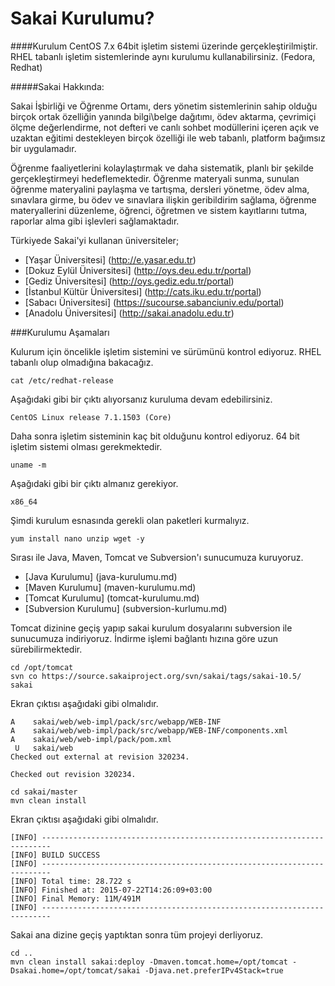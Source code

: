 # Sakai Kurulumu?

####Kurulum CentOS 7.x 64bit işletim sistemi üzerinde gerçekleştirilmiştir. RHEL tabanlı işletim sistemlerinde aynı kurulumu kullanabilirsiniz. (Fedora, Redhat)

#####Sakai Hakkında:

Sakai İşbirliği ve Öğrenme Ortamı, ders yönetim sistemlerinin sahip olduğu birçok ortak özelliğin yanında bilgi\belge dağıtımı, ödev aktarma, çevrimiçi ölçme değerlendirme, not defteri ve canlı sohbet modüllerini içeren açık ve uzaktan eğitimi destekleyen birçok özelliği ile web tabanlı, platform bağımsız bir uygulamadır.

Öğrenme faaliyetlerini kolaylaştırmak ve daha sistematik, planlı bir şekilde gerçekleştirmeyi hedeflemektedir. Öğrenme materyali sunma, sunulan öğrenme materyalini paylaşma ve tartışma, dersleri yönetme, ödev alma, sınavlara girme, bu ödev ve sınavlara ilişkin geribildirim sağlama, öğrenme materyallerini düzenleme, öğrenci, öğretmen ve sistem kayıtlarını tutma, raporlar alma gibi işlevleri sağlamaktadır.

Türkiyede Sakai'yi kullanan üniversiteler;

* [Yaşar Üniversitesi] (http://e.yasar.edu.tr)
* [Dokuz Eylül Üniversitesi] (http://oys.deu.edu.tr/portal)
* [Gediz Üniversitesi] (http://oys.gediz.edu.tr/portal)
* [İstanbul Kültür Üniversitesi] (http://cats.iku.edu.tr/portal)
* [Sabacı Üniversitesi] (https://sucourse.sabanciuniv.edu/portal)
* [Anadolu Üniversitesi] (http://sakai.anadolu.edu.tr)


###Kurulumu Aşamaları

Kulurum için öncelikle işletim sistemini ve sürümünü kontrol ediyoruz. RHEL tabanlı olup olmadığına bakacağız.
```
cat /etc/redhat-release
```
Aşağıdaki gibi bir çıktı alıyorsanız kuruluma devam edebilirsiniz.
```
CentOS Linux release 7.1.1503 (Core)
```
Daha sonra işletim sisteminin kaç bit olduğunu kontrol ediyoruz. 64 bit işletim sistemi olması gerekmektedir.

```
uname -m
```
Aşağıdaki gibi bir çıktı almanız gerekiyor.

```
x86_64
```

Şimdi kurulum esnasında gerekli olan paketleri kurmalıyız. 

```
yum install nano unzip wget -y
```

Sırası ile Java, Maven, Tomcat ve Subversion'ı sunucumuza kuruyoruz.

* [Java Kurulumu] (java-kurulumu.md)
* [Maven Kurulumu] (maven-kurulumu.md)
* [Tomcat Kurulumu] (tomcat-kurulumu.md)
* [Subversion Kurulumu] (subversion-kurlumu.md)

Tomcat dizinine geçiş yapıp sakai kurulum dosyalarını subversion ile sunucumuza indiriyoruz. İndirme işlemi bağlantı hızına göre uzun sürebilirmektedir.
```
cd /opt/tomcat
svn co https://source.sakaiproject.org/svn/sakai/tags/sakai-10.5/ sakai
```
Ekran çıktısı aşağıdaki gibi olmalıdır.

```
A    sakai/web/web-impl/pack/src/webapp/WEB-INF
A    sakai/web/web-impl/pack/src/webapp/WEB-INF/components.xml
A    sakai/web/web-impl/pack/pom.xml
 U   sakai/web
Checked out external at revision 320234.

Checked out revision 320234.
```
```
cd sakai/master
mvn clean install
```
Ekran çıktısı aşağıdaki gibi olmalıdır.
```
[INFO] ------------------------------------------------------------------------
[INFO] BUILD SUCCESS
[INFO] ------------------------------------------------------------------------
[INFO] Total time: 28.722 s
[INFO] Finished at: 2015-07-22T14:26:09+03:00
[INFO] Final Memory: 11M/491M
[INFO] ------------------------------------------------------------------------
```
Sakai ana dizine geçiş yaptıktan sonra tüm projeyi derliyoruz.

```
cd ..
mvn clean install sakai:deploy -Dmaven.tomcat.home=/opt/tomcat -Dsakai.home=/opt/tomcat/sakai -Djava.net.preferIPv4Stack=true
```
